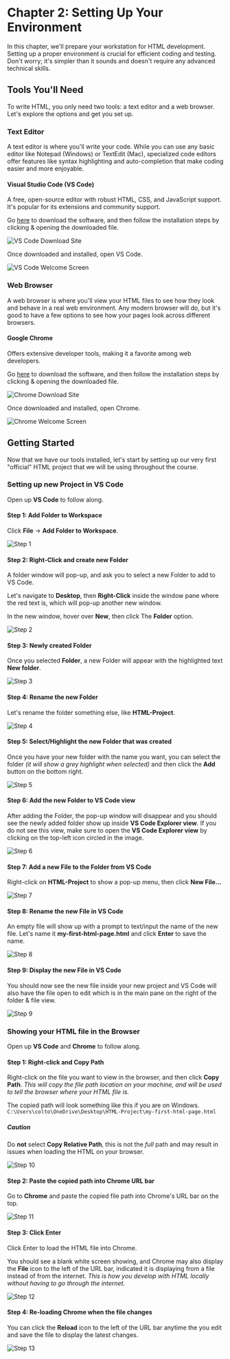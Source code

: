 # Chapter 2: Setting Up Your Environment

In this chapter, we'll prepare your workstation for HTML development. Setting up a proper environment is crucial for efficient coding and testing. Don't worry; it's simpler than it sounds and doesn't require any advanced technical skills.

## Tools You'll Need

To write HTML, you only need two tools: a text editor and a web browser. Let's explore the options and get you set up.

### Text Editor

A text editor is where you'll write your code. While you can use any basic editor like Notepad (Windows) or TextEdit (Mac), specialized code editors offer features like syntax highlighting and auto-completion that make coding easier and more enjoyable.

#### Visual Studio Code (VS Code)

A free, open-source editor with robust HTML, CSS, and JavaScript support. It's popular for its extensions and community support.

Go [here](https://code.visualstudio.com/) to download the software, and then follow the installation steps by clicking & opening the downloaded file.

![VS Code Download Site](./vscode-download-website.png)

Once downloaded and installed, open VS Code.

![VS Code Welcome Screen](./vscode-welcome-screen.png)

### Web Browser

A web browser is where you'll view your HTML files to see how they look and behave in a real web environment. Any modern browser will do, but it's good to have a few options to see how your pages look across different browsers.

#### Google Chrome

Offers extensive developer tools, making it a favorite among web developers.

Go [here](https://www.google.com/chrome/dr/download/) to download the software, and then follow the installation steps by clicking & opening the downloaded file.

![Chrome Download Site](./chrome-download-website.png)

Once downloaded and installed, open Chrome.

![Chrome Welcome Screen](./chrome-welcome-screen.png)

## Getting Started

Now that we have our tools installed, let's start by setting up our very first "official" HTML project that we will be using throughout the course.

### Setting up new Project in VS Code

Open up **VS Code** to follow along.

#### Step 1: Add Folder to Workspace

Click **File** -> **Add Folder to Workspace**.

![Step 1](./step-1.png)

#### Step 2: Right-Click and create new Folder

A folder window will pop-up, and ask you to select a new Folder to add to VS Code.

Let's navigate to **Desktop**, then **Right-Click** inside the window pane where the red text is, which will pop-up another new window.

In the new window, hover over **New**, then click The **Folder** option.

![Step 2](./step-2.png)

#### Step 3: Newly created Folder

Once you selected **Folder**, a new Folder will appear with the highlighted text **New folder**.

![Step 3](./step-3.png)

#### Step 4: Rename the new Folder

Let's rename the folder something else, like **HTML-Project**.

![Step 4](./step-4.png)

#### Step 5: Select/Highlight the new Folder that was created

Once you have your new folder with the name you want, you can select the folder _(it will show a grey highlight when selected)_ and then click the **Add** button on the bottom right.

![Step 5](./step-5.png)

#### Step 6: Add the new Folder to VS Code view

After adding the Folder, the pop-up window will disappear and you should see the newly added folder show up inside **VS Code Explorer view**. If you do not see this view, make sure to open the **VS Code Explorer view** by clicking on the top-left icon circled in the image.

![Step 6](./step-6.png)

#### Step 7: Add a new File to the Folder from VS Code

Right-click on **HTML-Project** to show a pop-up menu, then click **New File...**

![Step 7](./step-7.png)

#### Step 8: Rename the new File in VS Code

An empty file will show up with a prompt to text/input the name of the new file. Let's name it **my-first-html-page.html** and click **Enter** to save the name.

![Step 8](./step-8.png)

#### Step 9: Display the new File in VS Code

You should now see the new file inside your new project and VS Code will also have the file open to edit which is in the main pane on the right of the folder & file view.

![Step 9](./step-9.png)

### Showing your HTML file in the Browser

Open up **VS Code** and **Chrome** to follow along.

#### Step 1: Right-click and Copy Path

Right-click on the file you want to view in the browser, and then click **Copy Path**. _This will copy the file path location on your machine, and will be used to tell the browser where your HTML file is._

The copied path will look something like this if you are on Windows. `C:\Users\colto\OneDrive\Desktop\HTML-Project\my-first-html-page.html`

##### Caution

Do **not** select **Copy Relative Path**, this is not the _full_ path and may result in issues when loading the HTML on your browser.

![Step 10](./step-10.png)

#### Step 2: Paste the copied path into Chrome URL bar

Go to **Chrome** and paste the copied file path into Chrome's URL bar on the top.

![Step 11](./step-11.png)

#### Step 3: Click Enter

Click Enter to load the HTML file into Chrome.

You should see a blank white screen showing, and Chrome may also display the **File** icon to the left of the URL bar, indicated it is displaying from a file instead of from the internet. _This is how you develop with HTML locally without having to go through the internet._

![Step 12](./step-12.png)

#### Step 4: Re-loading Chrome when the file changes

You can click the **Reload** icon to the left of the URL bar anytime the you edit and save the file to display the latest changes.

![Step 13](./step-13.png)
